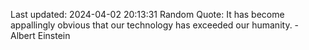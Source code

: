 Last updated: 2024-04-02 20:13:31
Random Quote: It has become appallingly obvious that our technology has exceeded our humanity. - Albert Einstein